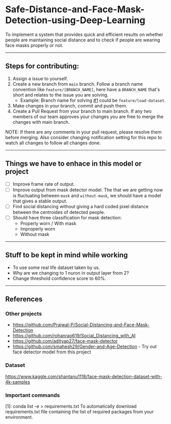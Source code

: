 # Safe-Distance-and-Face-Mask-Detection-using-Deep-Learning

To implement a system that provides quick and efficient results on whether people are maintaining social distance and to check if people are wearing face masks properly or not.

---

## Steps for contributing:

1. Assign a issue to yourself.
2. Create a new branch from `main` branch. Follow a branch name convention like `feature/[BRANCH_NAME]`, here have a `BRANCH_NAME` that's short and relates to the issue you are solving.
   - Example: Branch name for solving [#1] could be `feature/load-dataset`.
3. Make changes in your branch, commit and push them.
4. Create a Pull Request from your branch to main branch. If any two members of our team approves your changes you are free to merge the changes with main branch.

NOTE: If there are any comments in your pull request, please resolve them before merging. Also consider changing notification setting for this repo to watch all changes to follow all changes done.

---

## Things we have to enhace in this model or project

- [ ] Improve frame rate of output.
- [ ] Improve output from mask detector model. The that we are getting now is fluctuating between `mask` and `without-mask`, we should have a model that gives a stable output.
- [ ] Find social distancing without giving a hard coded pixel distance between the centroides of detected people.
- [ ] Should have three classification for mask detection:
  - Properly worn / With mask
  - Improperly worn
  - Without mask

---

## Stuff to be kept in mind while working

- To use some real life dataset taken by us.
- Why are we changing to 1 nuron in output layer from 2?
- Change threshold confidence score to 60%.

---

## References

### Other projects

- https://github.com/Prajwal-P/Social-Distancing-and-Face-Mask-Detection
- https://github.com/rohanrao619/Social_Distancing_with_AI
- https://github.com/adityap27/face-mask-detector
- https://github.com/smahesh29/Gender-and-Age-Detection - Try out face detector model from this project

### Dataset

https://www.kaggle.com/shantanu1118/face-mask-detection-dataset-with-4k-samples

[#1]: https://github.com/Prajwal-P/Safe-Distance-and-Face-Mask-Detection-using-Deep-Learning/issues/1

### Important commands

[1]: conda list -e > requirements.txt
To automatically download requirements.txt file containing the list of required packages from your environment.
